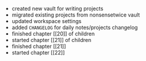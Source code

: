- created new vault for writing projects
- migrated existing projects from nonsensetwice vault
- updated workspace settings
- added `CHANGELOG` for daily notes/projects changelog
- finished chapter [[20]] of children
- started chapter [[21]] of children
- finished chapter [[21]]
- started chapter [[22]]